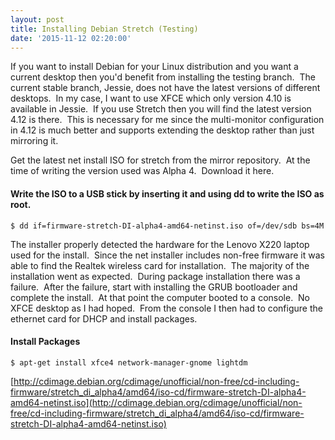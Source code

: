 ```yaml
---
layout: post
title: Installing Debian Stretch (Testing)
date: '2015-11-12 02:20:00'
---
```


If you want to install Debian for your Linux distribution and you want a current desktop then you'd benefit from installing the testing branch.  The current stable branch, Jessie, does not have the latest versions of different desktops.  In my case, I want to use XFCE which only version 4.10 is available in Jessie.  If you use Stretch then you will find the latest version 4.12 is there.  This is necessary for me since the multi-monitor configuration in 4.12 is much better and supports extending the desktop rather than just mirroring it. 

Get the latest net install ISO for stretch from the mirror repository.  At the time of writing the version used was Alpha 4.  Download it here. 

#### Write the ISO to a USB stick by inserting it and using dd to write the ISO as root.

```
$ dd if=firmware-stretch-DI-alpha4-amd64-netinst.iso of=/dev/sdb bs=4M
```

The installer properly detected the hardware for the Lenovo X220 laptop used for the install.  Since the net installer includes non-free firmware it was able to find the Realtek wireless card for installation.  The majority of the installation went as expected.  During package installation there was a failure.  After the failure, start with installing the GRUB bootloader and complete the install.  At that point the computer booted to a console.  No XFCE desktop as I had hoped.  From the console I then had to configure the ethernet card for DHCP and install packages. 

#### Install Packages

```
$ apt-get install xfce4 network-manager-gnome lightdm
```

[http://cdimage.debian.org/cdimage/unofficial/non-free/cd-including-firmware/stretch_di_alpha4/amd64/iso-cd/firmware-stretch-DI-alpha4-amd64-netinst.iso](http://cdimage.debian.org/cdimage/unofficial/non-free/cd-including-firmware/stretch_di_alpha4/amd64/iso-cd/firmware-stretch-DI-alpha4-amd64-netinst.iso)